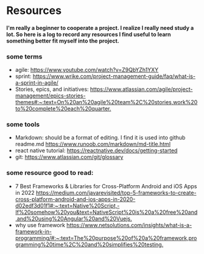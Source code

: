 # Resources 
#### I'm really a beginner to cooperate a project. I realize I really need study a lot. So here is a log to record any resources I find useful to learn something better fit myself into the project.

### some terms
+ agile: <https://www.youtube.com/watch?v=Z9QbYZh1YXY>
+ sprint: <https://www.wrike.com/project-management-guide/faq/what-is-a-sprint-in-agile/>
+ Stories, epics, and initiatives: <https://www.atlassian.com/agile/project-management/epics-stories-themes#:~:text=On%20an%20agile%20team%2C%20stories,work%20to%20complete%20each%20quarter.>


### some tools
+ Markdown: should be a format of editing. I find it is used into github readme.md  <https://www.runoob.com/markdown/md-title.html>
+ react native tutorial: <https://reactnative.dev/docs/getting-started>
+ git: <https://www.atlassian.com/git/glossary>

### some resource good to read:
+ 7 Best Frameworks & Libraries for Cross-Platform Android and iOS Apps in 2022
<https://medium.com/javarevisited/top-5-frameworks-to-create-cross-platform-android-and-ios-apps-in-2020-d02edf3d01f1#:~:text=Native%20Script,-If%20somehow%20you&text=NativeScript%20is%20a%20free%20and,and%20using%20Angular%20and%20Vuejs.>
+ why use framework <https://www.netsolutions.com/insights/what-is-a-framework-in-programming/#:~:text=The%20purpose%20of%20a%20framework,programming%20time%2C%20and%20simplifies%20testing.>
